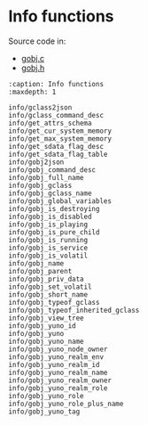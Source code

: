 # Info functions

Source code in:
- [gobj.c](https://github.com/artgins/yunetas/blob/main/kernel/c/gobj-c/src/gobj.c)
- [gobj.h](https://github.com/artgins/yunetas/blob/main/kernel/c/gobj-c/src/gobj.h)

```{toctree}
:caption: Info functions
:maxdepth: 1

info/gclass2json
info/gclass_command_desc
info/get_attrs_schema
info/get_cur_system_memory
info/get_max_system_memory
info/get_sdata_flag_desc
info/get_sdata_flag_table
info/gobj2json
info/gobj_command_desc
info/gobj_full_name
info/gobj_gclass
info/gobj_gclass_name
info/gobj_global_variables
info/gobj_is_destroying
info/gobj_is_disabled
info/gobj_is_playing
info/gobj_is_pure_child
info/gobj_is_running
info/gobj_is_service
info/gobj_is_volatil
info/gobj_name
info/gobj_parent
info/gobj_priv_data
info/gobj_set_volatil
info/gobj_short_name
info/gobj_typeof_gclass
info/gobj_typeof_inherited_gclass
info/gobj_view_tree
info/gobj_yuno_id
info/gobj_yuno
info/gobj_yuno_name
info/gobj_yuno_node_owner
info/gobj_yuno_realm_env
info/gobj_yuno_realm_id
info/gobj_yuno_realm_name
info/gobj_yuno_realm_owner
info/gobj_yuno_realm_role
info/gobj_yuno_role
info/gobj_yuno_role_plus_name
info/gobj_yuno_tag


```
